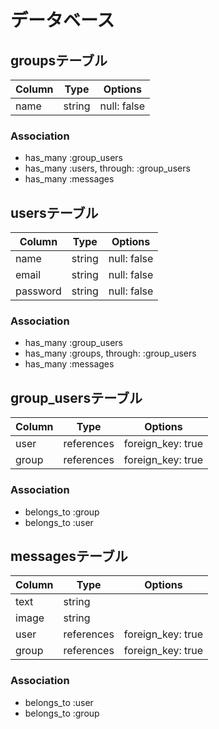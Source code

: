 # データベース
## groupsテーブル
|Column|Type|Options|
|------|----|-------|
|name|string|null: false|
### Association
- has_many :group_users
- has_many :users, through: :group_users
- has_many :messages

## usersテーブル
|Column|Type|Options|
|------|----|-------|
|name|string|null: false|
|email|string|null: false|
|password|string|null: false|
### Association
- has_many :group_users
- has_many :groups, through: :group_users
- has_many :messages

## group_usersテーブル
|Column|Type|Options|
|------|----|-------|
|user|references|foreign_key: true|
|group|references|foreign_key: true|
### Association
- belongs_to :group
- belongs_to :user

## messagesテーブル
|Column|Type|Options|
|------|----|-------|
|text|string||
|image|string||
|user|references|foreign_key: true|
|group|references|foreign_key: true|
### Association
- belongs_to :user
- belongs_to :group